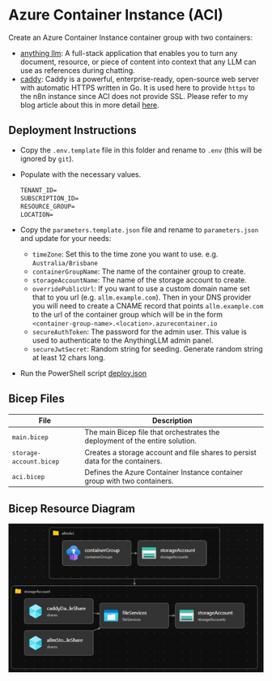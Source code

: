 # Azure Container Instance (ACI)

Create an Azure Container Instance container group with two containers:

- [anything llm](https://anythingllm.com/): A full-stack application that enables you to turn any document, resource, or piece of content into context that any LLM can use as references during chatting.
- [caddy](https://caddyserver.com/): Caddy is a powerful, enterprise-ready, open-source web server with automatic HTTPS written in Go. It is used here to provide `https` to the n8n instance since ACI does not provide SSL. Please refer to my blog article about this in more detail [here](https://m7y.me/post/2024-09-23-azure-container-instance-https/).

## Deployment Instructions

- Copy the `.env.template` file in this folder and rename to `.env` (this will be ignored by `git`).
- Populate with the necessary values.

  ```env
  TENANT_ID=
  SUBSCRIPTION_ID=
  RESOURCE_GROUP=
  LOCATION=
  ```

- Copy the `parameters.template.json` file and rename to `parameters.json` and update for your needs:

  - `timeZone`: Set this to the time zone you want to use. e.g. `Australia/Brisbane`
  - `containerGroupName`: The name of the container group to create.
  - `storageAccountName`: The name of the storage account to create.
  - `overridePublicUrl`: If you want to use a custom domain name set that to you url (e.g. `allm.example.com`). Then in your DNS provider you will need to create a CNAME record that points `allm.example.com` to the url of the container group which will be in the form `<container-group-name>.<location>.azurecontainer.io`
  - `secureAuthToken`: The password for the admin user. This value is used to authenticate to the AnythingLLM admin panel.
  - `secureJwtSecret`: Random string for seeding. Generate random string at least 12 chars long.

- Run the PowerShell script [deploy.json](./deploy.ps1)

## Bicep Files

| File                    | Description                                                                                                                                             |
| ----------------------- | ------------------------------------------------------------------------------------------------------------------------------------------------------- |
| `main.bicep`            | The main Bicep file that orchestrates the deployment of the entire solution.                                                                            |
| `storage-account.bicep` | Creates a storage account and file shares to persist data for the containers.                                                             |
| `aci.bicep`             | Defines the Azure Container Instance container group with two containers.                                                                |

## Bicep Resource Diagram

![Bicep Resource Diagram](/.docs/images/aci_allm.png)
